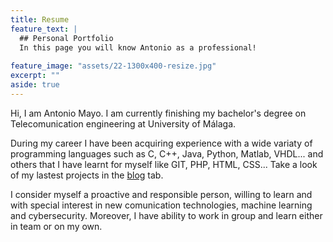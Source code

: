 ```yaml
---
title: Resume
feature_text: |
  ## Personal Portfolio
  In this page you will know Antonio as a professional! 
  
feature_image: "assets/22-1300x400-resize.jpg"
excerpt: ""
aside: true 
---
```

Hi, I am Antonio Mayo. I am currently finishing my bachelor's degree on Telecomunication engineering at University of Málaga.

During my career I have been acquiring experience with a wide variaty of programming languages such as C, C++, Java, Python, Matlab, VHDL... and others that I have learnt for myself like GIT, PHP, HTML, CSS... Take a look of my lastest projects in the [blog](https://amayoo0.github.io/cyber-lab/blog/) tab.

I consider myself a proactive and responsible person, willing to learn and with special interest in new comunication technologies, machine learning and cybersecurity. 
Moreover, I have ability to work in group and learn either in team or on my own.








